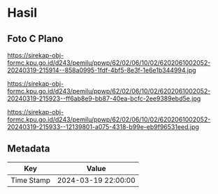 # Hasil

## Foto C Plano

https://sirekap-obj-formc.kpu.go.id/d243/pemilu/ppwp/62/02/06/10/02/6202061002052-20240319-215914--858a0995-1fdf-4bf5-8e3f-1e6e1b344994.jpg

https://sirekap-obj-formc.kpu.go.id/d243/pemilu/ppwp/62/02/06/10/02/6202061002052-20240319-215923--ff6ab8e9-bb87-40ea-bcfc-2ee9389ebd5e.jpg

https://sirekap-obj-formc.kpu.go.id/d243/pemilu/ppwp/62/02/06/10/02/6202061002052-20240319-215933--12139801-a075-4318-b99e-eb9f96531eed.jpg


## Metadata

| Key        | Value               |
| ---------- | ------------------- |
| Time Stamp | 2024-03-19 22:00:00 |



